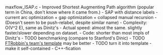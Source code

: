 maxflow\_ISAP.c
    - Improved Shortest Augmenting Path algorithm (popular term in China,
            don't know where it came from.)
    - SAP with distance labels
    - current arc optimization + gap optimization + collapsed manual recursion
    - (Doesn't seem to be push-relabel, despite similar name)
    - Complexity: O(V^2 E), same as Dinitz's
    - Actual speed: almost the same.  slightly faster/slower depending on dataset.
    - Code: shorter than most impls of Dinitz's
    - TODO benchmarking (compare to Stanford's Dinic)
    - TODO [FTRobbin's team's template](https://github.com/FTRobbin/Dreadnought-Standard-Code-Library/blob/master/SCL-collection/template/SCL/maxflow.tex) may be better
    - TODO turn it into template
        - make it self-contained
        - C++-fication

